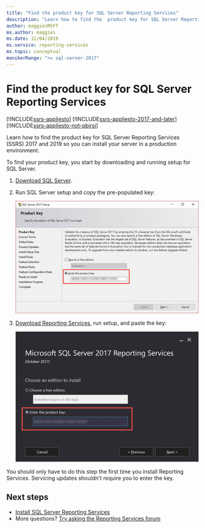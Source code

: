 ```yaml
---
title: "Find the product key for SQL Server Reporting Services"
description: "Learn how to find the  product key for SQL Server Reporting Services (SSRS) 2017 and 2019 so you can install your server in a production environment."
author: maggiesMSFT
ms.author: maggies
ms.date: 12/04/2019
ms.service: reporting-services
ms.topic: conceptual
monikerRange: ">= sql-server-2017"
---
```

# Find the product key for SQL Server Reporting Services

[!INCLUDE[ssrs-appliesto](../../includes/ssrs-appliesto.md)] [!INCLUDE[ssrs-appliesto-2017-and-later](../../includes/ssrs-appliesto-2017-and-later.md)] [!INCLUDE[ssrs-appliesto-not-pbirsi](../../includes/ssrs-appliesto-not-pbirs.md)]

Learn how to find the  product key for SQL Server Reporting Services (SSRS) 2017 and 2019 so you can install your server in a production environment.

To find your product key, you start by downloading and running setup for SQL Server.

1. [Download SQL Server](../../database-engine/install-windows/install-sql-server.md).
1. Run SQL Server setup and copy the pre-populated key:

    ![Copy the SQL Server product key](media/find-reporting-services-product-key-ssrs/ssrs-ss2017-copy-product-key.png)

1. [Download Reporting Services](install-reporting-services.md), run setup, and paste the key:

     ![Paste the product key](media/find-reporting-services-product-key-ssrs/ssrs-ssrs2017-paste-product-key.png)

You should only have to do this step the first time you install Reporting Services. Servicing updates shouldn't require you to enter the key.

## Next steps

- [Install SQL Server Reporting Services](install-reporting-services.md)
- More questions? [Try asking the Reporting Services forum](https://go.microsoft.com/fwlink/?LinkId=620231)

